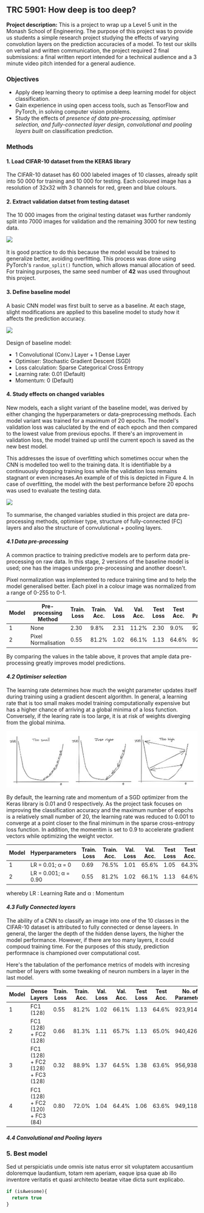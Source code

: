 ## TRC 5901: How deep is too deep?

**Project description:** This is a project to wrap up a Level 5 unit in the Monash School of Engineering. The purpose of this project was to provide us students a simple research project studying the effects of varying convolution layers on the prediction accuracies of a model. To test our skills on verbal and written communication, the project required 2 final submissions: a final written report intended for a technical audience and a 3 minute video pitch intended for a general audience. 

### Objectives

- Apply deep learning theory to optimise a deep learning model for object classification.
- Gain experience in using open access tools, such as TensorFlow and PyTorch, in solving computer vision problems.
- Study the effects of *presence of data pre-processing, optimiser selection, and fully-connected layer design, convolutional and pooling layers built* on classification prediction. 

### Methods
#### 1. Load CIFAR-10 dataset from the KERAS library
The CIFAR-10 dataset has 60 000 labeled images of 10 classes, already split into 50 000 for training and 10 000 for testing. Each coloured image has a resolution of 32x32 with 3 channels for red, green and blue colours. 

#### 2. Extract validation datset from testing dataset
The 10 000 images from the original testing dataset was further randomly split into 7000 images for validation and the
remaining 3000 for new testing data.

<img src="images/TRC5901_Project_img1.png?raw=true"/>

It is good practice to do this because the model would be trained to generalize better, avoiding overfitting. This process was done using PyTorch's `random_split()` function, which allows manual allocation of seed. For training purposes, the same seed number of **42** was used throughout this project.

#### 3. Define baseline model
A basic CNN model was first built to serve as a baseline. At each stage, slight modifications are applied to this baseline model to study how it affects the prediction accuracy. 

<img src="images/TRC5901_Project_img2.png?raw=true" height=300/>

Design of baseline model:
- 1 Convolutional (Conv.) Layer + 1 Dense Layer
- Optimiser: Stochastic Gradient Descent (SGD)
- Loss calculation: Sparse Categorical Cross Entropy
- Learning rate: 0.01 (Default)
- Momentum: 0 (Default)

#### 4. Study effects on changed variables 
New models, each a slight variant of the baseline model, was derived by either changing the hyperparameters or data-preprocessing methods. Each model variant was trained for a maximum of 20 epochs. The model's validation loss was caluclated by the end of each epoch and then compared to the lowest value from previous epochs. If there's an improvement in validation loss, the model trained up until the current epoch is saved as the new best model. 

This addresses the issue of overfitting which sometimes occur when the CNN is modelled too well to the training data. It is identifiable by a continuously dropping training loss while the validation loss remains stagnant or even increases.An example of of this is depicted in Figure 4. In case of overfitting, the model with the best performance before 20 epochs was used to evaluate the testing data.

<img src="images/TRC5901_Project_img3.png?raw=true"/>

To summarise, the changed variables studied in this project are data pre-processing methods, optimiser type, structure of fully-connected (FC) layers and also the structure of convulutional + pooling layers.  

#### *4.1 Data pre-processing*
A common practice to training predictive models are to perform data pre-processing on raw data. In this stage, 2 versions of the baseline model is used; one has the images undergo pre-processing and another doesn't. 

Pixel normalization was implemented to reduce training time and to help the model generalised better. Each pixel in a colour image was normalized from a range of 0-255 to 0-1. 

| Model  | Pre-processing Method | Train. Loss | Train. Acc. | Val. Loss | Val. Acc. | Test Loss | Test Acc. | No. of Parameters | Epoch Nr. |
| ------------- | ------------- | ------------- | ------------- | ------------- | ------------- | ------------- | ------------- | ------------- | ------------- |
| 1  | None  | 2.30 | 9.8% | 2.31 | 11.2% | 2.30 | 9.0% | 923,914 | 12 |
| 2  | Pixel Normalisation  | 0.55 | 81.2% | 1.02 | 66.1% | 1.13 | 64.6% | 923,914 | 17 |

By comparing the values in the table above, it proves that ample data pre-processing greatly improves model predictions.

#### *4.2 Optimiser selection*
The learning rate determines how much the weight parameter updates itself during training using a gradient descent algorithm. In general, a learning rate that is too small makes model training computationally expensive but has a higher chance of arriving at a global minima of a loss function. Conversely, if the learing rate is too large, it is at risk of weights diverging from the global minima. 

<img src="images/TRC5901_Project_img4.png?raw=true"/>

By default, the learning rate and momentum of a SGD optimizer from the Keras library is 0.01 and 0 respectively. As the project task focuses on improving the classification accuracy and the maximum number of eopchs is a relatively small number of 20, the learning rate was reduced to 0.001 to converge at a point closer to the final minimum in the sparse cross-entropy loss function. In addition, the momentim is set to 0.9 to accelerate gradient vectors while optimizing the weight vector. 

| Model  | Hyperparameters | Train. Loss | Train. Acc. | Val. Loss | Val. Acc. | Test Loss | Test Acc. | No. of Parameters | Epoch Nr. |
| ------------- | ------------- | ------------- | ------------- | ------------- | ------------- | ------------- | ------------- | ------------- | ------------- |
| 1  | LR = 0.01; α = 0  | 0.69 | 76.5% | 1.01 | 65.6% | 1.05 | 64.3% | 923,914 | 16 |
| 2  | LR = 0.001; α = 0.90  | 0.55 | 81.2% | 1.02 | 66.1% | 1.13 | 64.6% | 923,914 | 17 |

whereby LR : Learning Rate and α : Momentum

#### *4.3 Fully Connected layers*
The ability of a CNN to classify an image into one of the 10 classes in the CIFAR-10 dataset is attributed to fully connected or dense layeers. In general, the larger the depth of the hidden dense layers, the higher the model performance. However, if there are too many layers, it could compoud training time. For the purposes of this study, prediction performnace is championed over computational cost. 

Here's the tabulation of the perfomance metrics of models with incresing number of layers with some tweaking of neuron numbers in a layer in the last model. 

| Model  | Dense Layers | Train. Loss | Train. Acc. | Val. Loss | Val. Acc. | Test Loss | Test Acc. | No. of Parameters | Epoch Nr. |
| ------------- | ------------- | ------------- | ------------- | ------------- | ------------- | ------------- | ------------- | ------------- | ------------- |
| 1  | FC1 (128)  | 0.55 | 81.2% | 1.02 | 66.1% | 1.13 | 64.6% | 923,914 | 17 |
| 2  | FC1 (128) + FC2 (128)  | 0.66 | 81.3% | 1.11 | 65.7% | 1.13 | 65.0% | 940,426 | 12 |
| 3  | FC1 (128) + FC2 (128) + FC3 (128)  | 0.32 | 88.9% | 1.37 | 64.5% | 1.38 | 63.6% | 956,938 | 12 |
| 4  | FC1 (128) + FC2 (120) + FC3 (84)  | 0.80 | 72.0% | 1.04 | 64.4% | 1.06 | 63.6% | 949,118 | 10 |

#### *4.4 Convolutional and Pooling layers*






### 5. Best model

Sed ut perspiciatis unde omnis iste natus error sit voluptatem accusantium doloremque laudantium, totam rem aperiam, eaque ipsa quae ab illo inventore veritatis et quasi architecto beatae vitae dicta sunt explicabo. 

```javascript
if (isAwesome){
  return true
}
```

